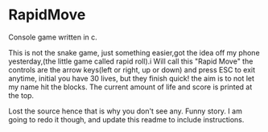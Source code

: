RapidMove
=========

Console game written in c. 

This is not the snake game, just something easier,got the idea off my phone yesterday,(the little game called rapid roll).i Will call this "Rapid Move" the controls are the arrow keys(left or right, up or down) and press ESC to exit anytime, initial you have 30 lives, but they finish quick!
the aim is to not let my name hit the blocks.
The current amount of life and score is printed at the top.

Lost the source  hence that is why you don't see any. Funny story. I am going to redo it though, and update this readme to include instructions. 
